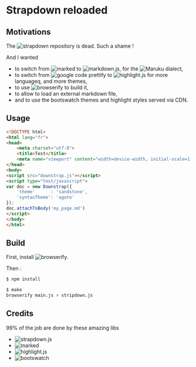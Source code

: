 # Strapdown reloaded

## Motivations

The ![strapdown repository](https://github.com/arturadib/strapdown) is dead. Such a shame !

And I wanted
- to switch from ![marked](http://github.com/chjj/marked) to ![markdown.js](https://github.com/evilstreak/markdown-js), for the ![Maruku](https://github.com/bhollis/maruku) dialect,
- to switch from ![google code prettify](https://github.com/google/code-prettify) to ![highlight.js]([https://highlightjs.org/) for more languageq, and more themes,
- to use ![browserify](http://browserify.org/) to build it,
- to allow to load an external markdown file,
- and to use the bootswatch themes and highlight styles served via CDN.

## Usage

```html
<!DOCTYPE html>
<html lang="fr">
<head>
    <meta charset="utf-8">    
    <title>Test</title>
    <meta name="viewport" content="width=device-width, initial-scale=1.0">
</head>
<body>
<script src="downstrap.js"></script>
<script type="text/javascript">
var doc = new Downstrap({
    'theme'      : 'sandstone', 
    'syntaxTheme': 'agate'
});
doc.attachToBody('my_page.md')
</script>
</body>
</html>
```

## Build

First, install ![browserify](http://browserify.org/).

Then :

```bash
$ npm install

$ make
browserify main.js > stripdown.js
```


## Credits

99% of the job are done by these amazing libs

- ![strapdown.js](http://strapdownjs.com/)
- ![marked](http://github.com/chjj/marked/)
- ![highlight.js](https://highlightjs.org/)
- ![bootswatch](http://bootswatch.com/)
